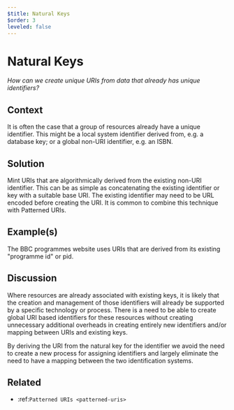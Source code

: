 ```yaml
---
$title: Natural Keys
$order: 3
leveled: false
---
```


# Natural Keys

  *How can we create unique URIs from data that already has unique identifiers?*

## Context

It is often the case that a group of resources already have a unique identifier. This might be a local system identifier derived from, e.g. a database key; or a global non-URI identifier, e.g. an ISBN.

## Solution

Mint URIs that are algorithmically derived from the existing non-URI identifier. This can be as simple as concatenating the existing identifier or key with a suitable base URI. The existing identifier may need to be URL encoded before creating the URI. It is common to combine this technique with Patterned URIs.

## Example(s)

The BBC programmes website uses URIs that are derived from its existing "programme id" or pid.

## Discussion

Where resources are already associated with existing keys, it is likely that the creation and management of those identifiers will already be supported by a specific technology or process. There is a need to be able to create global URI based identifiers for these resources without creating unnecessary additional overheads in creating entirely new identifiers and/or mapping between URIs and existing keys.

By deriving the URI from the natural key for the identifier we avoid the need to create a new process for assigning identifiers and largely eliminate the need to have a mapping between the two identification systems.

## Related

- :ref:`Patterned URIs <patterned-uris>`
